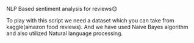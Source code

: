 NLP Based sentiment analysis for reviews😊

To play with this script we need a dataset which you can take from kaggle(amazon food reviews).
And we have used Naive Bayes algorithm and also utilized Natural language processing.
